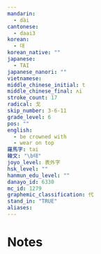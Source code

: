 ```yaml
---
mandarin:
  - dài
cantonese:
  - daai3
korean:
  - 대
korean_native: ""
japanese:
  - TAI
japanese_nanori: ""
vietnamese:
middle_chinese_initial: t
middle_chinese_final: ʌi
stroke_count: 17
radical: 戈
skip_number: 3-6-11
grade_level: 6
pos: ""
english:
  - be crowned with
  - wear on top
羅馬字: tai
韓文: "\b태"
joyo_level: 表外字
hsk_level: ""
hanmun_edu_level: ""
danayo_id: 6330
mc_id: 1279
graphemic_classification: 代
stand_in: "TRUE"
aliases:
---
```


# Notes
